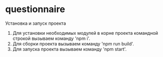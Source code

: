 # questionnaire

Установка и запуск проекта
1. Для установки необходимых модулей в корне проекта командной строкой вызываем команду 'npm i'.
2. Для сборки проекта вызываем команду 'npm run build'.
3. Для запуска проекта вызываем команду 'npm start'.